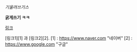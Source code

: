 *기울려쓰기스*

**굵게쓰기 ㅋㅋ**

[링크](http://google.com "구글")

[링크1][1] 과 [링크2][2].
[1] : https://www.naver.com "네이버"
[2] : https://www.google.com "구글"
